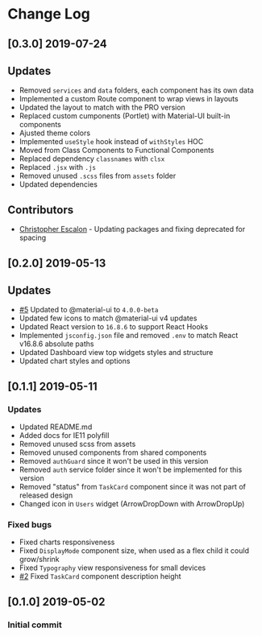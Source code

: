 # Change Log

## [0.3.0] 2019-07-24

## Updates

- Removed `services` and `data` folders, each component has its own data
- Implemented a custom Route component to wrap views in layouts
- Updated the layout to match with the PRO version
- Replaced custom cumponents (Portlet) with Material-UI built-in components
- Ajusted theme colors
- Implemented `useStyle` hook instead of `withStyles` HOC
- Moved from Class Components to Functional Components
- Replaced dependency `classnames` with `clsx`
- Replaced `.jsx` with `.js`
- Removed unused `.scss` files from `assets` folder
- Updated dependencies

## Contributors

- [Christopher Escalon](https://github.com/escalonc) - Updating packages and fixing deprecated for spacing

## [0.2.0] 2019-05-13

## Updates

- [#5](https://github.com/devias-io/react-material-dashboard/issues/5) Updated to @material-ui to `4.0.0-beta`
- Updated few icons to match @material-ui v4 updates
- Updated React version to `16.8.6` to support React Hooks
- Implemented `jsconfig.json` file and removed `.env` to match React v16.8.6 absolute paths
- Updated Dashboard view top widgets styles and structure
- Updated chart styles and options

## [0.1.1] 2019-05-11

### Updates

- Updated README.md
- Added docs for IE11 polyfill
- Removed unused scss from assets
- Removed unused components from shared components
- Removed `authGuard` since it won't be used in this version
- Removed `auth` service folder since it won't be implemented for this version
- Removed "status" from `TaskCard` component since it was not part of released design
- Changed icon in `Users` widget (ArrowDropDown with ArrowDropUp)

### Fixed bugs

- Fixed charts responsiveness
- Fixed `DisplayMode` component size, when used as a flex child it could grow/shrink
- Fixed `Typography` view responsiveness for small devices
- [#2](https://github.com/devias-io/react-material-dashboard/pull/2) Fixed `TaskCard` component description height

## [0.1.0] 2019-05-02

### Initial commit
